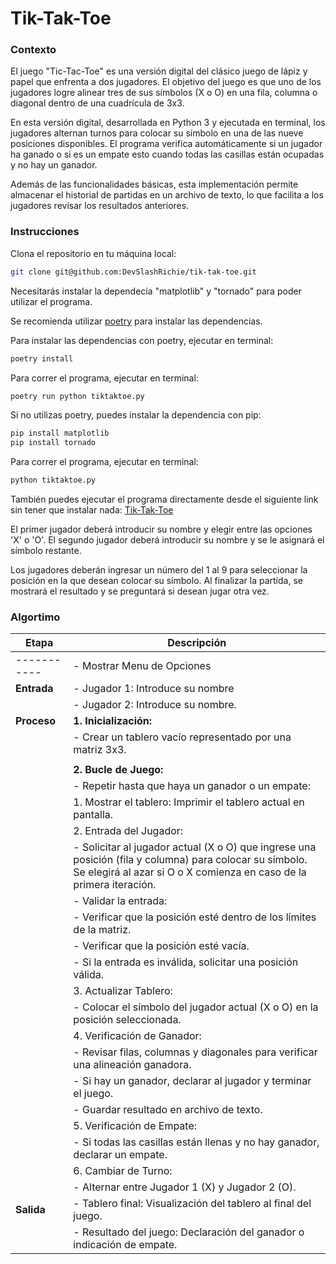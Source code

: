# Tik-Tak-Toe

### Contexto

El juego "Tic-Tac-Toe" es una versión digital del clásico juego de lápiz y papel que enfrenta a dos jugadores.
El objetivo del juego es que uno de los jugadores logre alinear tres de sus símbolos (X o O) en una fila, columna o diagonal dentro de una cuadrícula de 3x3.

En esta versión digital, desarrollada en Python 3 y ejecutada en terminal, los jugadores alternan turnos para colocar su símbolo en una de las nueve posiciones disponibles.
El programa verifica automáticamente si un jugador ha ganado o si es un empate esto cuando todas las casillas están ocupadas y no hay un ganador.

Además de las funcionalidades básicas, esta implementación permite almacenar el historial de partidas en un archivo de texto, lo que facilita a los jugadores revisar los resultados anteriores.

### Instrucciones

Clona el repositorio en tu máquina local:

```bash
git clone git@github.com:DevSlashRichie/tik-tak-toe.git
```

Necesitarás instalar la dependecia "matplotlib" y "tornado" para poder utilizar el programa.

Se recomienda utilizar [poetry](https://python-poetry.org/docs/) para instalar las dependencias.

Para instalar las dependencias con poetry, ejecutar en terminal:

```bash
poetry install
```

Para correr el programa, ejecutar en terminal:

```bash
poetry run python tiktaktoe.py
```

Si no utilizas poetry, puedes instalar la dependencia con pip:

```bash
pip install matplotlib
pip install tornado
```

Para correr el programa, ejecutar en terminal:

```bash
python tiktaktoe.py
```

También puedes ejecutar el programa directamente desde el siguiente link sin tener que instalar nada: 
[Tik-Tak-Toe](https://replit.com/join/aowhflyvch-a01710266)

El primer jugador deberá introducir su nombre y elegir entre las opciones 'X' o 'O'.
El segundo jugador deberá introducir su nombre y se le asignará el símbolo restante.

Los jugadores deberán ingresar un número del 1 al 9 para seleccionar la posición en la que desean colocar su símbolo.
Al finalizar la partida, se mostrará el resultado y se preguntará si desean jugar otra vez.

### Algortimo

| **Etapa**   | **Descripción**                                                                                                                                                                |
| ----------- | ------------------------------------------------------------------------------------------------------------------------------------------------------------------------------ |
| ----------- | - Mostrar Menu de Opciones
| **Entrada** | - Jugador 1: Introduce su nombre                                                                                                                                               |
|             | - Jugador 2: Introduce su nombre.                                                                                                                                              |
| **Proceso** | **1. Inicialización:**                                                                                                                                                         |
|             | - Crear un tablero vacío representado por una matriz 3x3.                                                                                                                      |
|             |                                                                                                                                                                                |
|             | **2. Bucle de Juego:**                                                                                                                                                         |
|             | - Repetir hasta que haya un ganador o un empate:                                                                                                                               |
|             | 1. Mostrar el tablero: Imprimir el tablero actual en pantalla.                                                                                                                 |
|             | 2. Entrada del Jugador:                                                                                                                                                        |
|             | - Solicitar al jugador actual (X o O) que ingrese una posición (fila y columna) para colocar su símbolo. Se elegirá al azar si O o X comienza en caso de la primera iteración. |
|             | - Validar la entrada:                                                                                                                                                          |
|             | - Verificar que la posición esté dentro de los límites de la matriz.                                                                                                           |
|             | - Verificar que la posición esté vacía.                                                                                                                                        |
|             | - Si la entrada es inválida, solicitar una posición válida.                                                                                                                    |
|             | 3. Actualizar Tablero:                                                                                                                                                         |
|             | - Colocar el símbolo del jugador actual (X o O) en la posición seleccionada.                                                                                                   |
|             | 4. Verificación de Ganador:                                                                                                                                                    |
|             | - Revisar filas, columnas y diagonales para verificar una alineación ganadora.                                                                                                 |
|             | - Si hay un ganador, declarar al jugador y terminar el juego.                                                                                                                  |
|             | - Guardar resultado en archivo de texto.                                                                                                                                       |
|             | 5. Verificación de Empate:                                                                                                                                                     |
|             | - Si todas las casillas están llenas y no hay ganador, declarar un empate.                                                                                                     |
|             | 6. Cambiar de Turno:                                                                                                                                                           |
|             | - Alternar entre Jugador 1 (X) y Jugador 2 (O).                                                                                                                                |
| **Salida**  | - Tablero final: Visualización del tablero al final del juego.                                                                                                                 |
|             | - Resultado del juego: Declaración del ganador o indicación de empate.                                                                                                         |
